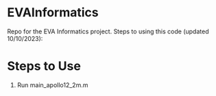 # EVAInformatics
Repo for the EVA Informatics project. Steps to using this code (updated 10/10/2023):

# Steps to Use
1. Run main_apollo12_2m.m

